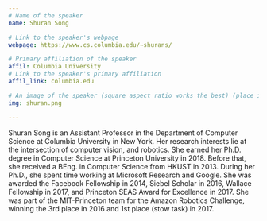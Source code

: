 ```yaml
---
# Name of the speaker
name: Shuran Song

# Link to the speaker's webpage
webpage: https://www.cs.columbia.edu/~shurans/

# Primary affiliation of the speaker
affil: Columbia University
# Link to the speaker's primary affiliation
affil_link: columbia.edu

# An image of the speaker (square aspect ratio works the best) (place in the `assets/img/speakers` directory)
img: shuran.png

---
```


<!-- Whatever you write below will show up as the speaker's bio -->

Shuran Song is an Assistant Professor in the Department of Computer Science at Columbia University in New York. Her research interests lie at the intersection of computer vision, and robotics. She earned her Ph.D. degree in Computer Science at Princeton University in 2018. Before that, she received a BEng. in Computer Science from HKUST in 2013. During her Ph.D., she spent time working at Microsoft Research and Google. She was awarded the Facebook Fellowship in 2014, Siebel Scholar in 2016, Wallace Fellowship in 2017, and Princeton SEAS Award for Excellence in 2017. She was part of the MIT-Princeton team for the Amazon Robotics Challenge, winning the 3rd place in 2016 and 1st place (stow task) in 2017.

